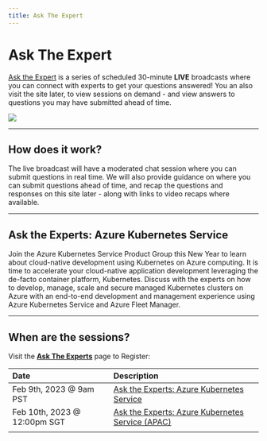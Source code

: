 ```yaml
---
title: Ask The Expert
---
```


# Ask The Expert

[Ask the Expert](https://docs.microsoft.com/shows/Ask-the-Expert/?WT.mc_id=javascript-99907-ninarasi) is a series of scheduled 30-minute **LIVE** broadcasts where you can connect with experts to get your questions answered! You an also visit the site later, to view sessions on demand - and view answers to questions you may have submitted ahead of time.

![](../../../static/img/banners/serverless-ate.png)

---

## How does it work?

The live broadcast will have a moderated chat session where you can submit questions in real time. We will also provide guidance on where you can submit questions ahead of time, and recap the questions and responses on this site later - along with links to video recaps where available.

---

## Ask the Experts: Azure Kubernetes Service

Join the Azure Kubernetes Service Product Group this New Year to learn about cloud-native development using Kubernetes on Azure computing. It is time to accelerate your cloud-native application development leveraging the de-facto container platform, Kubernetes. Discuss with the experts on how to develop, manage, scale and secure managed Kubernetes clusters on Azure with an end-to-end development and management experience using Azure Kubernetes Service and Azure Fleet Manager.

---

## When are the sessions?

Visit the [**Ask The Experts**](https://learn.microsoft.com/events/learn-events/Ask-the-expert/) page to Register: 

| Date | Description | 
|:---|:---|
| Feb 9th, 2023 @ 9am PST | [Ask the Experts: Azure Kubernetes Service](https://developer.microsoft.com/reactor/events/18302/) |
| Feb 10th, 2023 @ 12:00pm SGT| [Ask the Experts: Azure Kubernetes Service (APAC)](https://developer.microsoft.com/reactor/events/18303/)|
|  | |
